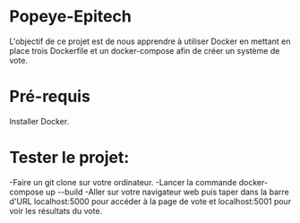 # Popeye-Epitech

L'objectif de ce projet est de nous apprendre à utiliser Docker en mettant en place trois Dockerfile et un docker-compose afin de créer un système de vote.

# Pré-requis
Installer Docker.

# Tester le projet:

-Faire un git clone sur votre ordinateur.
-Lancer la commande docker-compose up --build
-Aller sur votre navigateur web puis taper dans la barre d'URL localhost:5000 pour accéder à la page de vote et localhost:5001 pour voir les résultats du vote.
